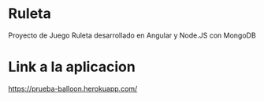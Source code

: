 # Ruleta
Proyecto de Juego Ruleta desarrollado en Angular y Node.JS con MongoDB

# Link a la aplicacion
https://prueba-balloon.herokuapp.com/